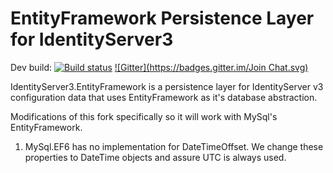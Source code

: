 # EntityFramework Persistence Layer for IdentityServer3 #

Dev build: [![Build status](https://ci.appveyor.com/api/projects/status/e4t73mt1mid6vbdy?svg=true)](https://ci.appveyor.com/project/leastprivilege/thinktecture-identityserver-v3-entityframework)
[![Gitter](https://badges.gitter.im/Join Chat.svg)](https://gitter.im/IdentityServer/IdentityServer3?utm_source=badge&utm_medium=badge&utm_campaign=pr-badge&utm_content=badge)

IdentityServer3.EntityFramework is a persistence layer for IdentityServer v3 configuration data that uses EntityFramework as it's database abstraction. 

Modifications of this fork specifically so it will work with MySql's EntityFramework.
1. MySql.EF6 has no implementation for DateTimeOffset. We change these properties to DateTime objects and assure UTC is always used.

